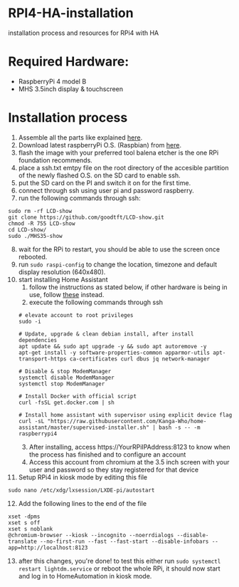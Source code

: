 # RPI4-HA-installation
installation process and resources for RPi4 with HA

# Required Hardware:
- RaspberryPi 4 model B
- MHS 3.5inch display & touchscreen

# Installation process
1. Assemble all the parts like explained [here](http://www.lcdwiki.com/MHS-3.5inch_RPi_Display).
2. Download latest raspberryPi O.S. (Raspbian) from [here](https://www.raspberrypi.org/software/operating-systems/#raspberry-pi-os-32-bit).
3. flash the image with your preferred tool balena etcher is the one RPi foundation recommends.
4. place a ssh.txt emtpy file on the root directory of the accesible partition of the newly flashed O.S. on the SD card to enable ssh.
5. put the SD card on the PI and switch it on for the first time.
6. connect through ssh using user pi and password raspberry.
7. run the following commands through ssh:
  ```shell
  sudo rm -rf LCD-show
  git clone https://github.com/goodtft/LCD-show.git
  chmod -R 755 LCD-show
  cd LCD-show/
  sudo ./MHS35-show
  ```
8. wait for the RPi to restart, you should be able to use the screen once rebooted.
9. run `sudo raspi-config` to change the location, timezone and default display resolution (640x480).
10. start installing Home Assistant
    1. follow the instructions as stated below, if other hardware is being in use, follow [these](https://community.home-assistant.io/t/installing-home-assistant-supervised-on-debian-10/200253) instead.
    2. execute the following commands through ssh
    ```shell
    # elevate account to root privileges
    sudo -i
    
    # Update, upgrade & clean debian install, after install dependencies
    apt update && sudo apt upgrade -y && sudo apt autoremove -y
    apt-get install -y software-properties-common apparmor-utils apt-transport-https ca-certificates curl dbus jq network-manager
    
    # Disable & stop ModemManager
    systemctl disable ModemManager
    systemctl stop ModemManager
    
    # Install Docker with official script
    curl -fsSL get.docker.com | sh
    
    # Install home assistant with supervisor using explicit device flag
    curl -sL "https://raw.githubusercontent.com/Kanga-Who/home-assistant/master/supervised-installer.sh" | bash -s -- -m raspberrypi4
    ```
    3. After installing, access https://YourRPiIPAddress:8123 to know when the process has finished and to configure an account
    4. Access this account from chromium at the 3.5 inch screen with your user and password so they stay registered for that device
11. Setup RPi4 in kiosk mode by editing this file
```shell
sudo nano /etc/xdg/lxsession/LXDE-pi/autostart
```
12. Add the following lines to the end of the file
```shell
xset -dpms
xset s off
xset s noblank
@chromium-browser --kiosk --incognito --noerrdialogs --disable-translate --no-first-run --fast --fast-start --disable-infobars --app=http://localhost:8123
```
13. after this changes, you're done! to test this either run `sudo systemctl restart lightdm.service` or reboot the whole RPi, it should now start and log in to HomeAutomation in kiosk mode.
